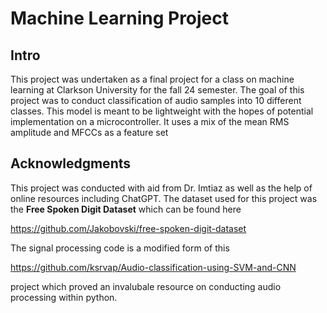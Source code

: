 # Machine Learning Project
## Intro
This project was undertaken as a final project for a class on machine learning at Clarkson University for the fall 24 semester. The goal of this project was to conduct classification of audio samples into 10 different classes. This model is meant to be lightweight with the hopes of potential implementation on a microcontroller. It uses a mix of the mean RMS amplitude and MFCCs as a feature set 

## Acknowledgments
This project was conducted with aid from Dr. Imtiaz as well as the help of online resources including ChatGPT. The dataset used for this project was the **Free Spoken Digit Dataset** which can be found here

https://github.com/Jakobovski/free-spoken-digit-dataset

The signal processing code is a modified form of this

https://github.com/ksrvap/Audio-classification-using-SVM-and-CNN

project which proved an invalubale resource on conducting audio processing within python.

